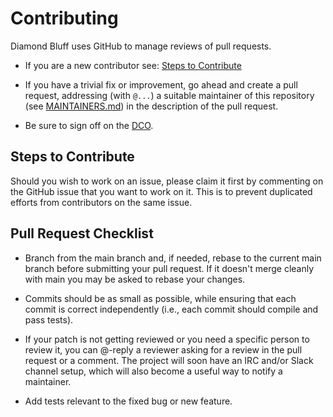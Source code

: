 # Contributing

Diamond Bluff uses GitHub to manage reviews of pull requests.

* If you are a new contributor see: [Steps to Contribute](#steps-to-contribute)

* If you have a trivial fix or improvement, go ahead and create a pull request,
  addressing (with `@...`) a suitable maintainer of this repository (see
  [MAINTAINERS.md](MAINTAINERS.md)) in the description of the pull request.

* Be sure to sign off on the [DCO](https://github.com/probot/dco#how-it-works).

## Steps to Contribute

Should you wish to work on an issue, please claim it first by commenting on the
GitHub issue that you want to work on it. This is to prevent duplicated efforts
from contributors on the same issue.

## Pull Request Checklist

* Branch from the main branch and, if needed, rebase to the current main branch
  before submitting your pull request. If it doesn't merge cleanly with main
  you may be asked to rebase your changes.

* Commits should be as small as possible, while ensuring that each commit is
  correct independently (i.e., each commit should compile and pass tests).

* If your patch is not getting reviewed or you need a specific person to review
  it, you can @-reply a reviewer asking for a review in the pull request or a
  comment. The project will soon have an IRC and/or Slack channel setup, which
  will also become a useful way to notify a maintainer.

* Add tests relevant to the fixed bug or new feature.
